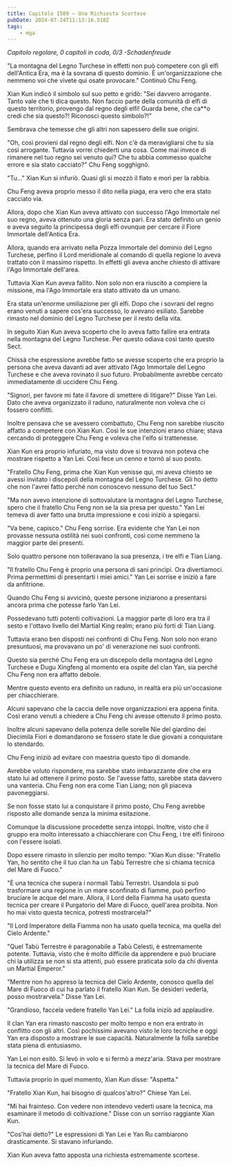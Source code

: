 ```yaml
---
title: Capitolo 1509 – Una Richiesta Scortese
pubDate: 2024-07-24T11:13:16.518Z
tags:
    - mga
---
```



<em>Capitolo regolare,
0 capitoli in coda, 0/3
-Schadenfreude</em>


"La montagna del Legno Turchese in effetti non può competere con gli elfi dell'Antica Era, ma è la sovrana di questo dominio. È un'organizzazione che nemmeno voi che vivete qui osate provocare." Continuò Chu Feng.


Xian Kun indicò il simbolo sul suo petto e gridò: "Sei davvero arrogante. Tanto vale che ti dica questo. Non faccio parte della comunità di elfi di questo territorio, provengo dal regno degli elfi! Guarda bene, che ca**o credi che sia questo?! Riconosci questo simbolo?!"


Sembrava che temesse che gli altri non sapessero delle sue origini.


"Oh, così provieni dal regno degli elfi. Non c'è da meravigliarsi che tu sia così arrogante. Tuttavia vorrei chiederti una cosa. Come mai invece di rimanere nel tuo regno sei venuto qui? Che tu abbia commesso qualche errore e sia stato cacciato?" Chu Feng sogghignò.


"Tu..." Xian Kun si infuriò. Quasi gli si mozzò il fiato e morì per la rabbia.


Chu Feng aveva proprio messo il dito nella piaga, era vero che era stato cacciato via.


Allora, dopo che Xian Kun aveva attivato con successo l'Ago Immortale nel suo regno, aveva ottenuto una gloria senza pari. Era stato definito un genio e aveva seguito la principessa degli elfi ovunque per cercare il Fiore Immortale dell'Antica Era.


Allora, quando era arrivato nella Pozza Immortale del dominio del Legno Turchese, perfino il Lord meridionale al comando di quella regione lo aveva trattato con il massimo rispetto. In effetti gli aveva anche chiesto di attivare l'Ago Immortale dell'area.


Tuttavia Xian Kun aveva fallito. Non solo non era riuscito a compiere la missione, ma l'Ago Immortale era stato attivato da un umano.


Era stata un'enorme umiliazione per gli elfi. Dopo che i sovrani del regno erano venuti a sapere cos'era successo, lo avevano esiliato. Sarebbe rimasto nel dominio del Legno Turchese per il resto della vita.


In seguito Xian Kun aveva scoperto che lo aveva fatto fallire era entrata nella montagna del Legno Turchese. Per questo odiava così tanto questo Sect.


Chissà che espressione avrebbe fatto se avesse scoperto che era proprio la persona che aveva davanti ad aver attivato l'Ago Immortale del Legno Turchese e che aveva rovinato il suo futuro. Probabilmente avrebbe cercato immediatamente di uccidere Chu Feng.


"Signori, per favore mi fate il favore di smettere di litigare?" Disse Yan Lei. Dato che aveva organizzato il raduno, naturalmente non voleva che ci fossero conflitti.


Inoltre pensava che se avessero combattuto, Chu Feng non sarebbe riuscito affatto a competere con Xian Kun. Così le sue intenzioni erano chiare; stava cercando di proteggere Chu Feng e voleva che l'elfo si trattenesse.


Xian Kun era proprio infuriato, ma visto dove si trovava non poteva che mostrare rispetto a Yan Lei. Così fece un cenno e tornò al suo posto.


"Fratello Chu Feng, prima che Xian Kun venisse qui, mi aveva chiesto se avessi invitato i discepoli della montagna del Legno Turchese. Gli ho detto che non l'avrei fatto perché non conoscevo nessuno del tuo Sect."


"Ma non avevo intenzione di sottovalutare la montagna del Legno Turchese, spero che il fratello Chu Feng non se la sia presa per questo." Yan Lei temeva di aver fatto una brutta impressione e così iniziò a spiegarsi.


"Va bene, capisco." Chu Feng sorrise. Era evidente che Yan Lei non provasse nessuna ostilità nei suoi confronti, così come nemmeno la maggior parte dei presenti.


Solo quattro persone non tolleravano la sua presenza, i tre elfi e Tian Liang.


"Il fratello Chu Feng è proprio una persona di sani princìpi. Ora divertiamoci. Prima permettimi di presentarti i miei amici." Yan Lei sorrise e iniziò a fare da anfitrione.


Quando Chu Feng si avvicinò, queste persone iniziarono a presentarsi ancora prima che potesse farlo Yan Lei.


Possedevano tutti potenti coltivazioni. La maggior parte di loro era tra il sesto e l'ottavo livello del Martial King realm; erano più forti di Tian Liang.


Tuttavia erano ben disposti nei confronti di Chu Feng. Non solo non erano presuntuosi, ma provavano un po' di venerazione nei suoi confronti.


Questo sia perché Chu Feng era un discepolo della montagna del Legno Turchese e Dugu Xingfeng al momento era ospite del clan Yan, sia perché Chu Feng non era affatto debole.


Mentre questo evento era definito un raduno, in realtà era più un'occasione per chiacchierare.


Alcuni sapevano che la caccia delle nove organizzazioni era appena finita. Così erano venuti a chiedere a Chu Feng chi avesse ottenuto il primo posto.


Inoltre alcuni sapevano della potenza delle sorelle Nie del giardino dei Diecimila Fiori e domandarono se fossero state le due giovani a conquistare lo stendardo.


Chu Feng iniziò ad evitare con maestria questo tipo di domande.


Avrebbe voluto rispondere, ma sarebbe stato imbarazzante dire che era stato lui ad ottenere il primo posto. Se l'avesse fatto, sarebbe stata davvero una vanteria. Chu Feng non era come Tian Liang; non gli piaceva pavoneggiarsi.


Se non fosse stato lui a conquistare il primo posto, Chu Feng avrebbe risposto alle domande senza la minima esitazione.


Comunque la discussione procedette senza intoppi. Inoltre, visto che il gruppo era molto interessato a chiacchierare con Chu Feng, i tre elfi finirono con l'essere isolati.


Dopo essere rimasto in silenzio per molto tempo: "Xian Kun disse: "Fratello Yan, ho sentito che il tuo clan ha un Tabù Terrestre che si chiama tecnica del Mare di Fuoco."


"È una tecnica che supera i normali Tabù Terrestri. Usandola si può trasformare una regione in un mare sconfinato di fiamme, può perfino bruciare le acque del mare. Allora, il Lord della Fiamma ha usato questa tecnica per creare il Purgatorio del Mare di Fuoco, quell'area proibita. Non ho mai visto questa tecnica, potresti mostrarcela?"


"Il Lord Imperatore della Fiamma non ha usato quella tecnica, ma quella del Cielo Ardente."


"Quel Tabù Terrestre è paragonabile a Tabù Celesti, è estremamente potente. Tuttavia, visto che è molto difficile da apprendere e può bruciare chi la utilizza se non si sta attenti, può essere praticata solo da chi diventa un Martial Emperor."


"Mentre non ho appreso la tecnica del Cielo Ardente, conosco quella del Mare di Fuoco di cui ha parlato il fratello Xian Kun. Se desideri vederla, posso mostrarvela." Disse Yan Lei.


"Grandioso, faccela vedere fratello Yan Lei." La folla iniziò ad applaudire.


Il clan Yan era rimasto nascosto per molto tempo e non era entrato in conflitto con gli altri. Così pochissimi avevano visto le loro tecniche e oggi Yan era disposto a mostrare le sue capacità. Naturalmente la folla sarebbe stata piena di entusiasmo.


Yan Lei non esitò. Si levò in volo e si fermò a mezz'aria. Stava per mostrare la tecnica del Mare di Fuoco.


Tuttavia proprio in quel momento, Xian Kun disse: "Aspetta."


"Fratello Xian Kun, hai bisogno di qualcos'altro?" Chiese Yan Lei.


"Mi hai frainteso. Con vedere non intendevo vederti usare la tecnica, ma esaminare il metodo di coltivazione." Disse con un sorriso raggiante Xian Kun.


"Cos'hai detto?" Le espressioni di Yan Lei e Yan Ru cambiarono drasticamente. Si stavano infuriando.


Xian Kun aveva fatto apposta una richiesta estremamente scortese.
                                


                                




